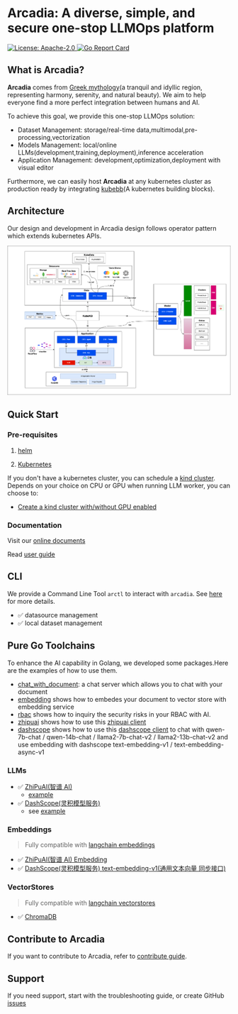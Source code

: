 # Arcadia: A diverse, simple, and secure one-stop LLMOps platform

<div align="left">
  <p>
    <a href="https://opensource.org/licenses/apache-2-0">
      <img alt="License: Apache-2.0" src="https://img.shields.io/github/license/kubeagi/arcadia" />
    </a>
    <a href="https://goreportcard.com/report/github.com/kubeagi/arcadia">
      <img alt="Go Report Card" src="https://goreportcard.com/badge/kubeagi/arcadia?style=flat-square" />
    </a>
  </p>
</div>

## What is Arcadia?

**Arcadia** comes from [Greek mythology](https://www.greekmythology.com/Myths/Places/Arcadia/arcadia.html)(a tranquil and idyllic region, representing harmony, serenity, and natural beauty). We aim to help everyone find a more perfect integration between humans and AI.

To achieve this goal, we provide this one-stop LLMOps solution:

- Dataset Management: storage/real-time data,multimodal,pre-processing,vectorization
- Models Management: local/online LLMs(development,training,deployment),inference acceleration
- Application Management: development,optimization,deployment with visual editor

Furthermore, we can easily host **Arcadia** at any kubernetes cluster as production ready by integrating [kubebb](https://github.com/kubebb)(A kubernetes building blocks).

## Architecture

Our design and development in Arcadia design follows operator pattern which extends kubernetes APIs.

![Arch](./docs/images/kubeagi.drawio.png)

## Quick Start

### Pre-requisites

1. [helm](https://helm.sh/docs/intro/install/)

2. [Kubernetes](https://kubernetes.io/)

If you don't have a kubernetes cluster, you can schedule a [kind cluster](https://kind.sigs.k8s.io/). Depends on your choice on CPU or GPU when running LLM worker, you can choose to:

- [Create a kind cluster with/without GPU enabled](http://kubeagi.k8s.com.cn/docs/Quick%20Start/create-cluster-using-kind)

### Documentation

Visit our [online documents](http://kubeagi.k8s.com.cn/docs/intro)

Read [user guide](http://kubeagi.k8s.com.cn/docs/UserGuide/intro)

## CLI

We provide a Command Line Tool `arctl` to interact with `arcadia`. See [here](./pkg/arctl/README.md) for more details.

- ✅ datasource management
- ✅ local dataset management

## Pure Go Toolchains

To enhance the AI capability in Golang, we developed some packages.Here are the examples of how to use them.

- [chat_with_document](https://github.com/kubeagi/arcadia/tree/main/examples/chat_with_document): a chat server which allows you to chat with your document
- [embedding](https://github.com/kubeagi/arcadia/tree/main/examples/embedding) shows how to embedes your document to vector store with embedding service
- [rbac](https://github.com/kubeagi/arcadia/blob/main/examples/rbac/main.go) shows how to inquiry the security risks in your RBAC with AI.
- [zhipuai](https://github.com/kubeagi/arcadia/blob/main/examples/zhipuai/main.go) shows how to use this [zhipuai client](https://github.com/kubeagi/arcadia/tree/main/pkg/llms/zhipuai)
- [dashscope](https://github.com/kubeagi/arcadia/blob/main/examples/dashscope/main.go) shows how to use this [dashscope client](https://github.com/kubeagi/arcadia/tree/main/pkg/llms/dashscope) to chat with qwen-7b-chat / qwen-14b-chat / llama2-7b-chat-v2 / llama2-13b-chat-v2 and use embedding with dashscope text-embedding-v1 / text-embedding-async-v1

### LLMs

- ✅ [ZhiPuAI(智谱 AI)](https://github.com/kubeagi/arcadia/tree/main/pkg/llms/zhipuai)
  - [example](https://github.com/kubeagi/arcadia/blob/main/examples/zhipuai/main.go)
- ✅ [DashScope(灵积模型服务)](https://github.com/kubeagi/arcadia/tree/main/pkg/llms/dashscope)
  - see [example](https://github.com/kubeagi/arcadia/blob/main/examples/dashscope/main.go)

### Embeddings

> Fully compatible with [langchain embeddings](https://github.com/tmc/langchaingo/tree/main/embeddings)

- ✅ [ZhiPuAI(智谱 AI) Embedding](https://github.com/kubeagi/arcadia/tree/main/pkg/embeddings/zhipuai)
- ✅ [DashScope(灵积模型服务) text-embedding-v1(通用文本向量 同步接口)](https://help.aliyun.com/zh/dashscope/developer-reference/text-embedding-api-details)

### VectorStores

> Fully compatible with [langchain vectorstores](https://github.com/tmc/langchaingo/tree/main/vectorstores)

- ✅ [ChromaDB](https://docs.trychroma.com/)

## Contribute to Arcadia

If you want to contribute to Arcadia, refer to [contribute guide](http://kubeagi.k8s.com.cn/docs/Contribute/prepare-and-start).

## Support

If you need support, start with the troubleshooting guide, or create GitHub [issues](https://github.com/kubeagi/arcadia/issues/new)
